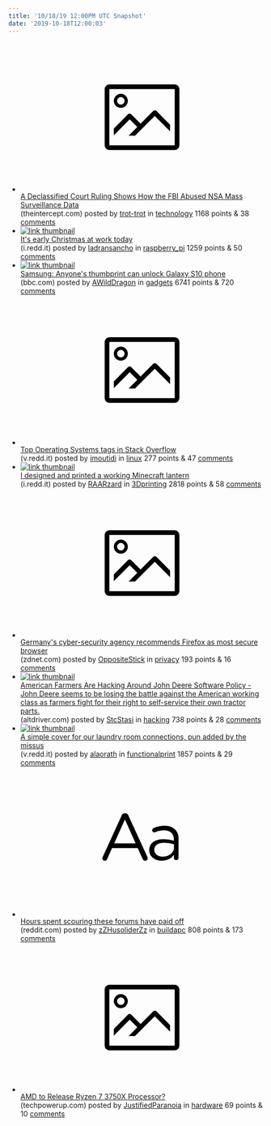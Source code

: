 ```yaml
---
title: '10/18/19 12:00PM UTC Snapshot'
date: '2019-10-18T12:00:03'
---
```

<ul>
<li><a href='https://theintercept.com/2019/10/10/fbi-nsa-mass-surveillance-abuse/'><svg version='1.1' viewBox='-34 -14 104 64' preserveAspectRatio='xMidYMid meet' xmlns='http://www.w3.org/2000/svg' xmlns:xlink='http://www.w3.org/1999/xlink'>
    <title>link thumbnail</title>
    <path d='M32,4H4A2,2,0,0,0,2,6V30a2,2,0,0,0,2,2H32a2,2,0,0,0,2-2V6A2,2,0,0,0,32,4ZM4,30V6H32V30Z'></path>
    <path d='M8.92,14a3,3,0,1,0-3-3A3,3,0,0,0,8.92,14Zm0-4.6A1.6,1.6,0,1,1,7.33,11,1.6,1.6,0,0,1,8.92,9.41Z'></path>
    <path d='M22.78,15.37l-5.4,5.4-4-4a1,1,0,0,0-1.41,0L5.92,22.9v2.83l6.79-6.79L16,22.18l-3.75,3.75H15l8.45-8.45L30,24V21.18l-5.81-5.81A1,1,0,0,0,22.78,15.37Z'></path>
</svg></a><div><div class='linkTitle'><a href='https://theintercept.com/2019/10/10/fbi-nsa-mass-surveillance-abuse/'>A Declassified Court Ruling Shows How the FBI Abused NSA Mass Surveillance Data</a></div>(theintercept.com) posted by <a href='https://www.reddit.com/user/trot-trot'>trot-trot</a> in <a href='https://www.reddit.com/r/technology'>technology</a> 1168 points & 38 <a href='https://www.reddit.com/r/technology/comments/djjdd3/a_declassified_court_ruling_shows_how_the_fbi/'>comments</a></div></li>

<li><a href='https://i.redd.it/191bllued8t31.jpg'><img src='https://b.thumbs.redditmedia.com/AlCrXBNSX5cjzNF9k_a43m27xum0YYos9WaTOV45JNs.jpg' alt='link thumbnail'></a><div><div class='linkTitle'><a href='https://i.redd.it/191bllued8t31.jpg'>It's early Christmas at work today</a></div>(i.redd.it) posted by <a href='https://www.reddit.com/user/ladransancho'>ladransancho</a> in <a href='https://www.reddit.com/r/raspberry_pi'>raspberry_pi</a> 1259 points & 50 <a href='https://www.reddit.com/r/raspberry_pi/comments/djikoy/its_early_christmas_at_work_today/'>comments</a></div></li>

<li><a href='https://www.bbc.com/news/technology-50080586'><img src='https://b.thumbs.redditmedia.com/5cuEd953ANHPcvBDpFb3eXcECkVNM6ZP8xLLQyGdvSg.jpg' alt='link thumbnail'></a><div><div class='linkTitle'><a href='https://www.bbc.com/news/technology-50080586'>Samsung: Anyone's thumbprint can unlock Galaxy S10 phone</a></div>(bbc.com) posted by <a href='https://www.reddit.com/user/AWildDragon'>AWildDragon</a> in <a href='https://www.reddit.com/r/gadgets'>gadgets</a> 6741 points & 720 <a href='https://www.reddit.com/r/gadgets/comments/djbpks/samsung_anyones_thumbprint_can_unlock_galaxy_s10/'>comments</a></div></li>

<li><a href='https://v.redd.it/h0dkowghg9t31'><svg version='1.1' viewBox='-34 -14 104 64' preserveAspectRatio='xMidYMid meet' xmlns='http://www.w3.org/2000/svg' xmlns:xlink='http://www.w3.org/1999/xlink'>
    <title>link thumbnail</title>
    <path d='M32,4H4A2,2,0,0,0,2,6V30a2,2,0,0,0,2,2H32a2,2,0,0,0,2-2V6A2,2,0,0,0,32,4ZM4,30V6H32V30Z'></path>
    <path d='M8.92,14a3,3,0,1,0-3-3A3,3,0,0,0,8.92,14Zm0-4.6A1.6,1.6,0,1,1,7.33,11,1.6,1.6,0,0,1,8.92,9.41Z'></path>
    <path d='M22.78,15.37l-5.4,5.4-4-4a1,1,0,0,0-1.41,0L5.92,22.9v2.83l6.79-6.79L16,22.18l-3.75,3.75H15l8.45-8.45L30,24V21.18l-5.81-5.81A1,1,0,0,0,22.78,15.37Z'></path>
</svg></a><div><div class='linkTitle'><a href='https://v.redd.it/h0dkowghg9t31'>Top Operating Systems tags in Stack Overflow</a></div>(v.redd.it) posted by <a href='https://www.reddit.com/user/imoutidi'>imoutidi</a> in <a href='https://www.reddit.com/r/linux'>linux</a> 277 points & 47 <a href='https://www.reddit.com/r/linux/comments/djkzba/top_operating_systems_tags_in_stack_overflow/'>comments</a></div></li>

<li><a href='https://i.redd.it/8da3x8sbk5t31.jpg'><img src='https://a.thumbs.redditmedia.com/O8bAmMzKa-OVAI8RJEIE2zpASx6NpIrcTayvVe5vOk8.jpg' alt='link thumbnail'></a><div><div class='linkTitle'><a href='https://i.redd.it/8da3x8sbk5t31.jpg'>I designed and printed a working Minecraft lantern</a></div>(i.redd.it) posted by <a href='https://www.reddit.com/user/RAARzard'>RAARzard</a> in <a href='https://www.reddit.com/r/3Dprinting'>3Dprinting</a> 2818 points & 58 <a href='https://www.reddit.com/r/3Dprinting/comments/djbk2y/i_designed_and_printed_a_working_minecraft_lantern/'>comments</a></div></li>

<li><a href='https://www.zdnet.com/article/germanys-cyber-security-agency-recommends-firefox-as-most-secure-browser/'><svg version='1.1' viewBox='-34 -14 104 64' preserveAspectRatio='xMidYMid meet' xmlns='http://www.w3.org/2000/svg' xmlns:xlink='http://www.w3.org/1999/xlink'>
    <title>link thumbnail</title>
    <path d='M32,4H4A2,2,0,0,0,2,6V30a2,2,0,0,0,2,2H32a2,2,0,0,0,2-2V6A2,2,0,0,0,32,4ZM4,30V6H32V30Z'></path>
    <path d='M8.92,14a3,3,0,1,0-3-3A3,3,0,0,0,8.92,14Zm0-4.6A1.6,1.6,0,1,1,7.33,11,1.6,1.6,0,0,1,8.92,9.41Z'></path>
    <path d='M22.78,15.37l-5.4,5.4-4-4a1,1,0,0,0-1.41,0L5.92,22.9v2.83l6.79-6.79L16,22.18l-3.75,3.75H15l8.45-8.45L30,24V21.18l-5.81-5.81A1,1,0,0,0,22.78,15.37Z'></path>
</svg></a><div><div class='linkTitle'><a href='https://www.zdnet.com/article/germanys-cyber-security-agency-recommends-firefox-as-most-secure-browser/'>Germany's cyber-security agency recommends Firefox as most secure browser</a></div>(zdnet.com) posted by <a href='https://www.reddit.com/user/OppositeStick'>OppositeStick</a> in <a href='https://www.reddit.com/r/privacy'>privacy</a> 193 points & 16 <a href='https://www.reddit.com/r/privacy/comments/djj4tb/germanys_cybersecurity_agency_recommends_firefox/'>comments</a></div></li>

<li><a href='https://altdriver.com/general/farmers-are-outsmarting-john-deere-software/'><img src='https://a.thumbs.redditmedia.com/wWzE0DKjt7rn642T8rEmnagL5Sr79YHhNJA7q7RQlu4.jpg' alt='link thumbnail'></a><div><div class='linkTitle'><a href='https://altdriver.com/general/farmers-are-outsmarting-john-deere-software/'>American Farmers Are Hacking Around John Deere Software Policy - John Deere seems to be losing the battle against the American working class as farmers fight for their right to self-service their own tractor parts.</a></div>(altdriver.com) posted by <a href='https://www.reddit.com/user/StcStasi'>StcStasi</a> in <a href='https://www.reddit.com/r/hacking'>hacking</a> 738 points & 28 <a href='https://www.reddit.com/r/hacking/comments/djdn1d/american_farmers_are_hacking_around_john_deere/'>comments</a></div></li>

<li><a href='https://v.redd.it/j07tvc7h04t31'><img src='https://b.thumbs.redditmedia.com/ItiKiKr3jliAql_1VOql5bTf4_9DL8oIX9yoOB8PdSw.jpg' alt='link thumbnail'></a><div><div class='linkTitle'><a href='https://v.redd.it/j07tvc7h04t31'>A simple cover for our laundry room connections, pun added by the missus</a></div>(v.redd.it) posted by <a href='https://www.reddit.com/user/alaorath'>alaorath</a> in <a href='https://www.reddit.com/r/functionalprint'>functionalprint</a> 1857 points & 29 <a href='https://www.reddit.com/r/functionalprint/comments/dj70zu/a_simple_cover_for_our_laundry_room_connections/'>comments</a></div></li>

<li><a href='https://www.reddit.com/r/buildapc/comments/dj8u9x/hours_spent_scouring_these_forums_have_paid_off/'><svg version='1.1' viewBox='-34 -12 104 64' preserveAspectRatio='xMidYMid slice' xmlns='http://www.w3.org/2000/svg' xmlns:xlink='http://www.w3.org/1999/xlink'>
    <title>text link thumbnail</title>
    <path d='M12.19,8.84a1.45,1.45,0,0,0-1.4-1h-.12a1.46,1.46,0,0,0-1.42,1L1.14,26.56a1.29,1.29,0,0,0-.14.59,1,1,0,0,0,1,1,1.12,1.12,0,0,0,1.08-.77l2.08-4.65h11l2.08,4.59a1.24,1.24,0,0,0,1.12.83,1.08,1.08,0,0,0,1.08-1.08,1.64,1.64,0,0,0-.14-.57ZM6.08,20.71l4.59-10.22,4.6,10.22Z'>
    </path>
    <path d='M32.24,14.78A6.35,6.35,0,0,0,27.6,13.2a11.36,11.36,0,0,0-4.7,1,1,1,0,0,0-.58.89,1,1,0,0,0,.94.92,1.23,1.23,0,0,0,.39-.08,8.87,8.87,0,0,1,3.72-.81c2.7,0,4.28,1.33,4.28,3.92v.5a15.29,15.29,0,0,0-4.42-.61c-3.64,0-6.14,1.61-6.14,4.64v.05c0,2.95,2.7,4.48,5.37,4.48a6.29,6.29,0,0,0,5.19-2.48V26.9a1,1,0,0,0,1,1,1,1,0,0,0,1-1.06V19A5.71,5.71,0,0,0,32.24,14.78Zm-.56,7.7c0,2.28-2.17,3.89-4.81,3.89-1.94,0-3.61-1.06-3.61-2.86v-.06c0-1.8,1.5-3,4.2-3a15.2,15.2,0,0,1,4.22.61Z'>
    </path>
</svg></a><div><div class='linkTitle'><a href='https://www.reddit.com/r/buildapc/comments/dj8u9x/hours_spent_scouring_these_forums_have_paid_off/'>Hours spent scouring these forums have paid off</a></div>(reddit.com) posted by <a href='https://www.reddit.com/user/zZHusoliderZz'>zZHusoliderZz</a> in <a href='https://www.reddit.com/r/buildapc'>buildapc</a> 808 points & 173 <a href='https://www.reddit.com/r/buildapc/comments/dj8u9x/hours_spent_scouring_these_forums_have_paid_off/'>comments</a></div></li>

<li><a href='https://www.techpowerup.com/260217/amd-to-release-ryzen-7-3750x-processor'><svg version='1.1' viewBox='-34 -14 104 64' preserveAspectRatio='xMidYMid meet' xmlns='http://www.w3.org/2000/svg' xmlns:xlink='http://www.w3.org/1999/xlink'>
    <title>link thumbnail</title>
    <path d='M32,4H4A2,2,0,0,0,2,6V30a2,2,0,0,0,2,2H32a2,2,0,0,0,2-2V6A2,2,0,0,0,32,4ZM4,30V6H32V30Z'></path>
    <path d='M8.92,14a3,3,0,1,0-3-3A3,3,0,0,0,8.92,14Zm0-4.6A1.6,1.6,0,1,1,7.33,11,1.6,1.6,0,0,1,8.92,9.41Z'></path>
    <path d='M22.78,15.37l-5.4,5.4-4-4a1,1,0,0,0-1.41,0L5.92,22.9v2.83l6.79-6.79L16,22.18l-3.75,3.75H15l8.45-8.45L30,24V21.18l-5.81-5.81A1,1,0,0,0,22.78,15.37Z'></path>
</svg></a><div><div class='linkTitle'><a href='https://www.techpowerup.com/260217/amd-to-release-ryzen-7-3750x-processor'>AMD to Release Ryzen 7 3750X Processor?</a></div>(techpowerup.com) posted by <a href='https://www.reddit.com/user/JustifiedParanoia'>JustifiedParanoia</a> in <a href='https://www.reddit.com/r/hardware'>hardware</a> 69 points & 10 <a href='https://www.reddit.com/r/hardware/comments/djin0u/amd_to_release_ryzen_7_3750x_processor/'>comments</a></div></li>

</ul>
